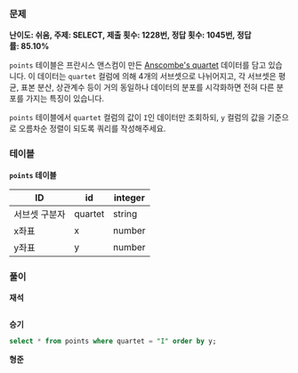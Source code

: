 ### 문제

**난이도: 쉬움, 주제: SELECT, 제출 횟수: 1228번, 정답 횟수: 1045번, 정답률: 85.10%**

`points` 테이블은 프란시스 앤스컴이 만든 [Anscombe's quartet](https://en.wikipedia.org/wiki/Anscombe%27s_quartet) 데이터를 담고 있습니다. 이 데이터는 `quartet` 컬럼에 의해 4개의 서브셋으로 나뉘어지고, 각 서브셋은 평균, 표본 분산, 상관계수 등이 거의 동일하나 데이터의 분포를 시각화하면 전혀 다른 분포를 가지는 특징이 있습니다.

`points` 테이블에서 `quartet` 컬럼의 값이 `I`인 데이터만 조회하되, `y` 컬럼의 값을 기준으로 오름차순 정렬이 되도록 쿼리를 작성해주세요.

### 테이블

**`points` 테이블**

| ID | id | integer |
| --- | --- | --- |
| 서브셋 구분자 | quartet | string |
| x좌표 | x | number |
| y좌표 | y | number |

### 풀이

**재석**

```sql

```

**승기**

```sql
select * from points where quartet = "I" order by y;

```

**형준**

```sql

```
